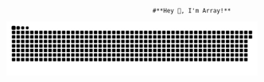                                              #**Hey 👋, I'm Array!**



![GitHub Snake](https://raw.githubusercontent.com/kiwi-exe/kiwi-exe/output/github-contribution-grid-snake-dark.svg)
